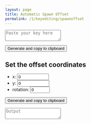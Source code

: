 ```yaml
---
layout: page
title: Automatic Spawn Offset
permalink: /1/keyediting/spawnoffset
---
```


<textarea placeholder="Paste your key here" class="center textarea" id="input-textarea">
</textarea>

<button class="center" id="btn">Generate and copy to clipboard</button>

## Set the offset coordinates
* x: <input type="number" min="-1000000" max="1000000" value="0" id="x">
* y: <input type="number" min="-1000000" max="1000000" value="0" id="y">
* rotation: <input type="number" min="0" max="355" value="0" id="r"> <i id="rotation-indicator" class="fa-solid fa-arrow-up"></i>

<button class="center" id="btn">Generate and copy to clipboard</button>

<textarea readonly placeholder="Output" class="center textarea" id="output-textarea">
</textarea>

<script type="module" src="{{ site.baseurl }}/assets/1/keyediting/spawnOffset.mjs"></script>
